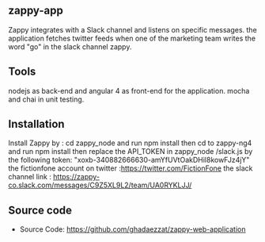 zappy-app
------------

Zappy integrates with a Slack channel and listens on specific messages.
the application fetches twitter feeds when one of the marketing team writes the word "go" in the slack channel zappy.

Tools
------------

nodejs as back-end and angular 4 as front-end for the application.
mocha and chai in unit testing.

Installation
------------

Install Zappy by :
 cd zappy_node and run
     npm install
then cd to zappy-ng4 and run 
    npm install
then replace the API_TOKEN in zappy_node /slack.js
by the following token:
"xoxb-340882666630-amYfUVtOakDHil8kowFJz4jY"
 the fictionfone account on twitter :https://twitter.com/FictionFone
 the slack channel link : https://zappy-co.slack.com/messages/C9Z5XL9L2/team/UA0RYKLJJ/


Source code
----------

- Source Code: https://github.com/ghadaezzat/zappy-web-application





